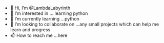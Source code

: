 - 👋 Hi, I’m @LambdaLabyrinth
- 👀 I’m interested in ... learning python
- 🌱 I’m currently learning ...python
- 💞️ I’m looking to collaborate on ...any small projects which can help me learn and progress
- 📫 How to reach me ...here

<!---
LambdaLabyrinth/LambdaLabyrinth is a ✨ special ✨ repository because its `README.md` (this file) appears on your GitHub profile.
You can click the Preview link to take a look at your changes.
--->
